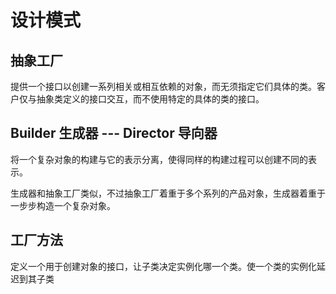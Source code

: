 # 设计模式

## 抽象工厂

提供一个接口以创建一系列相关或相互依赖的对象，而无须指定它们具体的类。客户仅与抽象类定义的接口交互，而不使用特定的具体的类的接口。

## Builder 生成器 --- Director 导向器

将一个复杂对象的构建与它的表示分离，使得同样的构建过程可以创建不同的表示。

生成器和抽象工厂类似，不过抽象工厂着重于多个系列的产品对象，生成器着重于一步步构造一个复杂对象。

## 工厂方法

定义一个用于创建对象的接口，让子类决定实例化哪一个类。使一个类的实例化延迟到其子类
